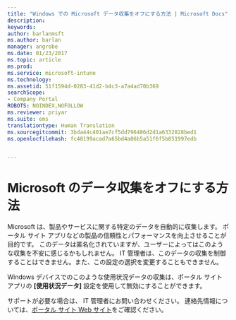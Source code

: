 ```yaml
---
title: "Windows での Microsoft データ収集をオフにする方法 | Microsoft Docs"
description: 
keywords: 
author: barlanmsft
ms.author: barlan
manager: angrobe
ms.date: 01/23/2017
ms.topic: article
ms.prod: 
ms.service: microsoft-intune
ms.technology: 
ms.assetid: 51f1594d-0283-41d2-b4c3-a7a4ad70b369
searchScope:
- Company Portal
ROBOTS: NOINDEX,NOFOLLOW
ms.reviewer: priyar
ms.suite: ems
translationtype: Human Translation
ms.sourcegitcommit: 3bda44c401ae7cf5dd796486d2d1a6332828bed1
ms.openlocfilehash: fc48199acad7a65bd4a06b5a51f6f5b851997edb


---
```



# <a name="how-to-turn-off-microsoft-data-collection"></a>Microsoft のデータ収集をオフにする方法

Microsoft は、製品やサービスに関する特定のデータを自動的に収集します。 ポータル サイト アプリなどの製品の信頼性とパフォーマンスを向上させることが目的です。 このデータは匿名化されていますが、ユーザーによってはこのような収集を不安に感じるかもしれません。 IT 管理者は、このデータの収集を制御することはできません。また、この設定の選択を変更することもできません。

Windows デバイスでのこのような使用状況データの収集は、ポータル サイト アプリの **[使用状況データ]** 設定を使用して無効にすることができます。

サポートが必要な場合は、 IT 管理者にお問い合わせください。 連絡先情報については、[ポータル サイト Web サイト](http://portal.manage.microsoft.com)をご確認ください。



<!--HONumber=Jan17_HO5-->



